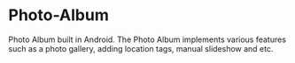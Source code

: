 # Photo-Album
Photo Album built in Android. The Photo Album implements various features such as a photo gallery, adding location tags, manual slideshow and etc. 
